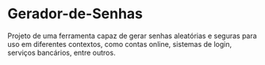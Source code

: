 # Gerador-de-Senhas
Projeto de uma ferramenta capaz de gerar senhas aleatórias e seguras para uso em diferentes contextos, como contas online, sistemas de login, serviços bancários, entre outros.
